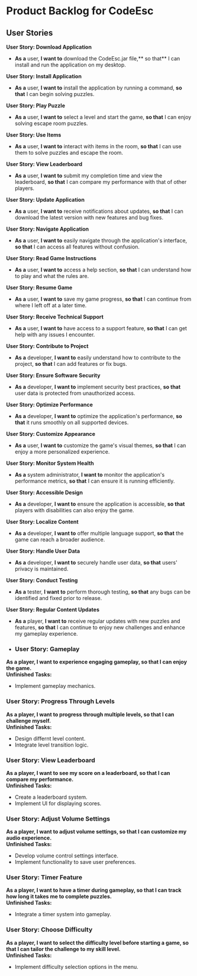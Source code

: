 # **Product Backlog for CodeEsc**

## **User Stories**


**User Story: Download Application**



* **As a** user, **I want to** download the CodeEsc.jar file,** so that** I can install and run the application on my desktop.

**User Story: Install Application**



* **As a** user, **I want to** install the application by running a command, **so that** I can begin solving puzzles.

**User Story: Play Puzzle**



* **As a** user, **I want to** select a level and start the game, **so that** I can enjoy solving escape room puzzles.

**User Story: Use Items**



* **As a** user, **I want to** interact with items in the room, **so that** I can use them to solve puzzles and escape the room.

**User Story: View Leaderboard**



* **As a** user, **I want to** submit my completion time and view the leaderboard, **so that** I can compare my performance with that of other players.

**User Story: Update Application**



* **As a** user, **I want to** receive notifications about updates, **so that** I can download the latest version with new features and bug fixes.

**User Story: Navigate Application**



* **As a** user, **I want to** easily navigate through the application's interface, **so that** I can access all features without confusion.

**User Story: Read Game Instructions**



* **As a** user, **I want to** access a help section, **so that** I can understand how to play and what the rules are.

**User Story: Resume Game**



* **As a** user, **I want to** save my game progress, **so that** I can continue from where I left off at a later time.

**User Story: Receive Technical Support**



* **As a** user, **I want to** have access to a support feature, **so that** I can get help with any issues I encounter.

**User Story: Contribute to Project**



* **As a** developer, **I want to** easily understand how to contribute to the project, **so that** I can add features or fix bugs.

**User Story: Ensure Software Security**



* **As a** developer, **I want to** implement security best practices, **so that** user data is protected from unauthorized access.

**User Story: Optimize Performance**



* **As a** developer, **I want to** optimize the application's performance, **so that** it runs smoothly on all supported devices.

**User Story: Customize Appearance**



* **As a** user, **I want to** customize the game's visual themes, **so that** I can enjoy a more personalized experience.

**User Story: Monitor System Health**



* **As a** system administrator, **I want to** monitor the application's performance metrics, **so that** I can ensure it is running efficiently.

**User Story: Accessible Design**



* **As a** developer, **I want to** ensure the application is accessible, **so that** players with disabilities can also enjoy the game.

**User Story: Localize Content**



* **As a** developer, **I want to** offer multiple language support, **so that** the game can reach a broader audience.

**User Story: Handle User Data**



* **As a** developer, **I want to** securely handle user data, **so that** users' privacy is maintained.

**User Story: Conduct Testing**



* **As a** tester, **I want to** perform thorough testing, **so that** any bugs can be identified and fixed prior to release.

**User Story: Regular Content Updates**



* **As a** player, **I want to** receive regular updates with new puzzles and features, **so that** I can continue to enjoy new challenges and enhance my gameplay experience.

* ### User Story: Gameplay
**As a player, I want to experience engaging gameplay, so that I can enjoy the game.**  
**Unfinished Tasks:**
- Implement gameplay mechanics.

### User Story: Progress Through Levels
**As a player, I want to progress through multiple levels, so that I can challenge myself.**  
**Unfinished Tasks:**
- Design differnt level content.
- Integrate level transition logic.

### User Story: View Leaderboard
**As a player, I want to see my score on a leaderboard, so that I can compare my performance.**  
**Unfinished Tasks:**
- Create a leaderboard system.
- Implement UI for displaying scores.

### User Story: Adjust Volume Settings
**As a player, I want to adjust volume settings, so that I can customize my audio experience.**  
**Unfinished Tasks:**
- Develop volume control settings interface.
- Implement functionality to save user preferences.

### User Story: Timer Feature
**As a player, I want to have a timer during gameplay, so that I can track how long it takes me to complete puzzles.**  
**Unfinished Tasks:**
- Integrate a timer system into gameplay.

### User Story: Choose Difficulty
**As a player, I want to select the difficulty level before starting a game, so that I can tailor the challenge to my skill level.**  
**Unfinished Tasks:**
- Implement difficulty selection options in the menu.

